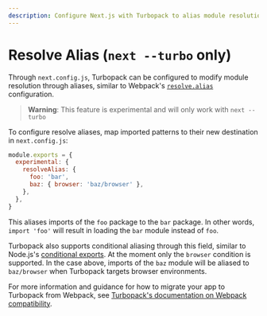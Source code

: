 ```yaml
---
description: Configure Next.js with Turbopack to alias module resolution
---
```


# Resolve Alias (`next --turbo` only)

Through `next.config.js`, Turbopack can be configured to modify module resolution through aliases, similar to Webpack's [`resolve.alias`](https://Webpack.js.org/configuration/resolve/#resolvealias) configuration.

> **Warning**: This feature is experimental and will only work with `next --turbo`

To configure resolve aliases, map imported patterns to their new destination in `next.config.js`:

```js
module.exports = {
  experimental: {
    resolveAlias: {
      foo: 'bar',
      baz: { browser: 'baz/browser' },
    },
  },
}
```

This aliases imports of the `foo` package to the `bar` package. In other words, `import 'foo'` will result in loading the `bar` module instead of `foo`.

Turbopack also supports conditional aliasing through this field, similar to Node.js's [conditional exports](https://nodejs.org/docs/latest-v18.x/api/packages.html#conditional-exports). At the moment only the `browser` condition is supported. In the case above, imports of the `baz` module will be aliased to `baz/browser` when Turbopack targets browser environments.

For more information and guidance for how to migrate your app to Turbopack from Webpack, see [Turbopack's documentation on Webpack compatibility](https://turbo.build/pack/docs/migrating-from-webpack).
